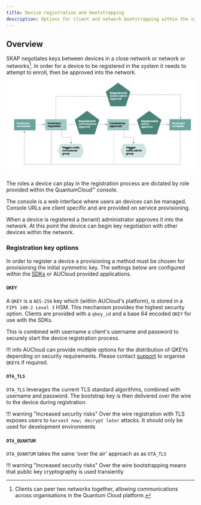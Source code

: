 ```yaml
---
title: Device registration and bootstrapping
description: Options for client and network bootstrapping within the symmetric key agreement platform
---
```



## Overview
SKAP negotiates keys between devices in a close network or network or networks[^1].
In order for a device to be registered in the system it needs to attempt to enroll, then be approved into the network.

![Device registration flow for Symmetric Key Agreement Platform](./assets/quantumcloud-device-registration.png)

The roles a device can play in the registration process are dictated by role provided within the QuantumCloud™ console.

The console is a web interface where users an devices can be managed. Console URLs are client specific and are provided on service provisioning.

When a device is registered a (tenant) administrator approves it into the network. At this point the device can begin key negotiation with other devices within the network.

### Registration key options
In order to register a device a provisioning a method must be chosen for provisioning the initial symmetric key. The settings below are configured within the [SDKs](./SDKs.md) or AUCloud provided applications.


#### `QKEY`

A `QKEY` is a `AES-256` key which (within AUCloud's platform), is stored in a `FIPS 140-2 Level 3` HSM. This mechanism provides the highest security option. Clients are provided with a `qkey_id` and a base 64 encoded `QKEY` for use with the SDKs.

This is combined with username a client's username and password to securely start the device registration process.

!!! info
    AUCloud can provide multiple options for the distribution of QKEYs depending on security requirements. Please contact [support](../../Platform_Overview/support/index.md) to organise `QKEY`s if required.

#### `OTA_TLS`
`OTA_TLS` leverages the current TLS standard algorithms, combined with username and password.
The bootstrap key is then delivered over the wire to the device during registration.

!!! warning "Increased security risks"
    Over the wire registration with TLS exposes users to `harvest now; decrypt later` attacks.
    It should only be used for development environments


#### `OTA_QUANTUM`
`OTA_QUANTUM` takes the same 'over the air' approach as as `OTA_TLS`

!!! warning "Increased security risks"
    Over the wire bootstrapping means that public key cryptography is used transiently


[^1]: Clients can peer two networks together, allowing communications across organisations in the Quantum Cloud platform.
